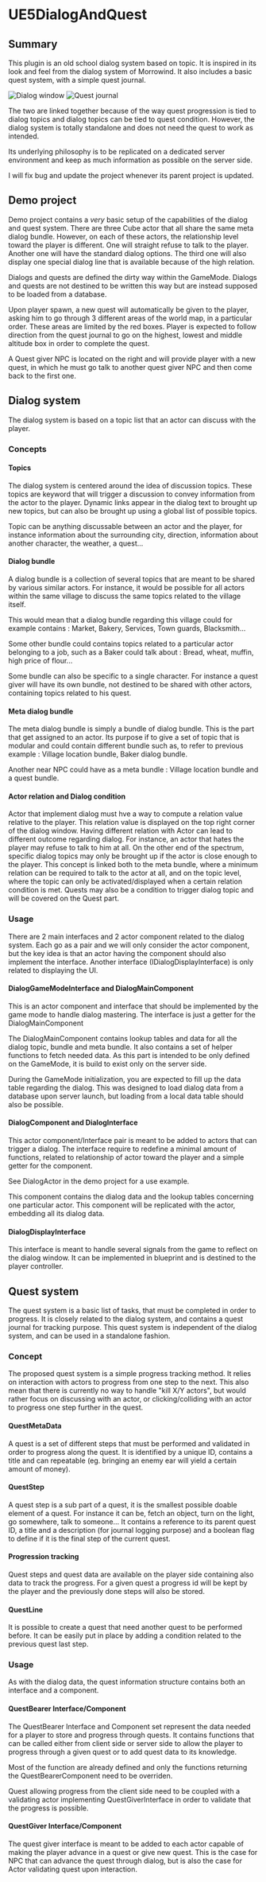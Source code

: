 # UE5DialogAndQuest

## Summary

This plugin is an old school dialog system based on topic. It is inspired in its look and feel from the dialog system of Morrowind.
It also includes a basic quest system, with a simple quest journal.

![Dialog window](./Doc/Images/to/DialogWindow.png?raw=true "DialogWindow")
![Quest journal](./Doc/Images/to/QuestJournal.png?raw=true "QuestJournal")

The two are linked together because of the way quest progression is tied to dialog topics and dialog topics can be tied to quest condition.
However, the dialog system is totally standalone and does not need the quest to work as intended.

Its underlying philosophy is to be replicated on a dedicated server environment and keep as much information as possible on the server side.

I will fix bug and update the project whenever its parent project is updated.

## Demo project

Demo project contains a *very* basic setup of the capabilities of the dialog and quest system.
There are three Cube actor that all share the same meta dialog bundle. However, on each of these actors, the relationship level toward the player is different.
One will straight refuse to talk to the player. Another one will have the standard dialog options. The third one will also display one special dialog line that is available because of the high relation.

Dialogs and quests are defined the dirty way within the GameMode. Dialogs and quests are not destined to be written this way but are instead supposed to be loaded from a database.

Upon player spawn, a new quest will automatically be given to the player, asking him to go through 3 different areas of the world map, in a particular order. These areas are limited by the red boxes.
Player is expected to follow direction from the quest journal to go on the highest, lowest and middle altitude box in order to complete the quest.

A Quest giver NPC is located on the right and will provide player with a new quest, in which he must go talk to another quest giver NPC and then come back to the first one.

## Dialog system

The dialog system is based on a topic list that an actor can discuss with the player.

### Concepts

#### Topics
The dialog system is centered around the idea of discussion topics. These topics are keyword that will trigger a discussion to convey information from the actor to the player.
Dynamic links appear in the dialog text to brought up new topics, but can also be brought up using a global list of possible topics.

Topic can be anything discussable between an actor and the player, for instance information about the surrounding city, direction, information about another character, the weather, a quest...

#### Dialog bundle

A dialog bundle is a collection of several topics that are meant to be shared by various similar actors.
For instance, it would be possible for all actors within the same village to discuss the same topics related to the village itself.

This would mean that a dialog bundle regarding this village could for example contains : Market, Bakery, Services, Town guards, Blacksmith...

Some other bundle could contains topics related to a particular actor belonging to a job, such as a Baker could talk about : Bread, wheat, muffin, high price of flour...

Some bundle can also be specific to a single character. For instance a quest giver will have its own bundle, not destined to be shared with other actors, containing topics related to his quest.

#### Meta dialog bundle

The meta dialog bundle is simply a bundle of dialog bundle.
This is the part that get assigned to an actor. Its purpose if to give a set of topic that is modular and could contain different bundle such as, to refer to previous example :
Village location bundle, Baker dialog bundle.

Another near NPC could have as a meta bundle : Village location bundle and a quest bundle.

#### Actor relation and Dialog condition

Actor that implement dialog must hve a way to compute a relation value relative to the player. This relation value is displayed on the top right corner of the dialog window.
Having different relation with Actor can lead to different outcome regarding dialog.
For instance, an actor that hates the player may refuse to talk to him at all. On the other end of the spectrum, specific dialog topics may only be brought up if the actor is close enough to the player.
This concept is linked both to the meta bundle, where a minimum relation can be required to talk to the actor at all, and on the topic level, where the topic can only be activated/displayed when a certain relation condition is met.
Quests may also be a condition to trigger dialog topic and will be covered on the Quest part.

### Usage

There are 2 main interfaces and 2 actor component related to the dialog system.
Each go as a pair and we will only consider the actor component, but the key idea is that an actor having the component should also implement the interface.
Another interface (IDialogDisplayInterface) is only related to displaying the UI.

#### DialogGameModeInterface and DialogMainComponent

This is an actor component and interface that should be implemented by the game mode to handle dialog mastering.
The interface is just a getter for the DialogMainComponent

The DialogMainComponent contains lookup tables and data for all the dialog topic, bundle and meta bundle. It also contains a set of helper functions to fetch needed data.
As this part is intended to be only defined on the GameMode, it is build to exist only on the server side.

During the GameMode initialization, you are expected to fill up the data table regarding the dialog.
This was designed to load dialog data from a database upon server launch, but loading from a local data table should also be possible.

#### DialogComponent and DialogInterface

This actor component/Interface pair is meant to be added to actors that can trigger a dialog.
The interface require to redefine a minimal amount of functions, related to relationship of actor toward the player and a simple getter for the component.

See DialogActor in the demo project for a use example.

This component contains the dialog data and the lookup tables concerning one particular actor. This component will be replicated with the actor, embedding all its dialog data.

#### DialogDisplayInterface

This interface is meant to handle several signals from the game to reflect on the dialog window.
It can be implemented in blueprint and is destined to the player controller.

## Quest system

The quest system is a basic list of tasks, that must be completed in order to progress. It is closely related to the dialog system, and contains a quest journal for tracking purpose.
This quest system is independent of the dialog system, and can be used in a standalone fashion.

### Concept

The proposed quest system is a simple progress tracking method. It relies on interaction with actors to progress from one step to the next.
This also mean that there is currently no way to handle "kill X/Y actors", but would rather focus on discussing with an actor, or clicking/colliding with an actor to progress one step further in the quest.

#### QuestMetaData
A quest is a set of different steps that must be performed and validated in order to progress along the quest.
It is identified by a unique ID, contains a title and can repeatable (eg. bringing an enemy ear will yield a certain amount of money).

#### QuestStep

A quest step is a sub part of a quest, it is the smallest possible doable element of a quest.
For instance it can be, fetch an object, turn on the light, go somewhere, talk to someone...
It contains a reference to its parent quest ID, a title and a description (for journal logging purpose) and a boolean flag to define if it is the final step of the current quest.

#### Progression tracking

Quest steps and quest data are available on the player side containing also data to track the progress.
For a given quest a progress id will be kept by the player and the previously done steps will also be stored.

#### QuestLine

It is possible to create a quest that need another quest to be performed before. It can be easily put in place by adding a condition related to the previous quest last step.

### Usage
As with the dialog data, the quest information structure contains both an interface and a component.

#### QuestBearer Interface/Component

The QuestBearer Interface and Component set represent the data needed for a player to store and progress through quests.
It contains functions that can be called either from client side or server side to allow the player to progress through a given quest or to add quest data to its knowledge.

Most of the function are already defined and only the functions returning the QuestBearerComponent need to be overriden.

Quest allowing progress from the client side need to be coupled with a validating actor implementing QuestGiverInterface in order to validate that the progress is possible.

#### QuestGiver Interface/Component

The quest giver interface is meant to be added to each actor capable of making the player advance in a quest or give new quest.
This is the case for NPC that can advance the quest through dialog, but is also the case for Actor validating quest upon interaction.
